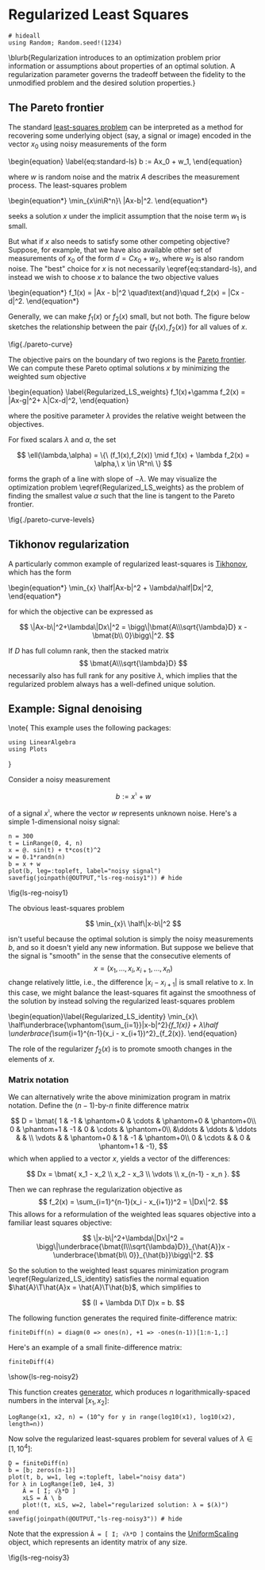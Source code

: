 # Regularized Least Squares

```julia:setup
# hideall
using Random; Random.seed!(1234)
```

\blurb{Regularization introduces to an optimization problem prior information or assumptions about properties of an optimal solution. A regularization parameter governs the tradeoff between the fidelity to the unmodified problem and the desired solution properties.}

## The Pareto frontier

The standard [least-squares problem](least-squares) can be interpreted as a method for recovering some underlying object (say, a signal or image) encoded in the vector $x_0$ using noisy measurements of the form

\begin{equation} \label{eq:standard-ls}
   b := Ax_0 + w_1,
\end{equation}

where $w$ is random noise and the matrix $A$ describes the measurement process. The least-squares problem

\begin{equation*}
  \min_{x\in\R^n}\ \|Ax-b\|^2.
\end{equation*}

seeks a solution $x$ under the implicit assumption that the noise term $w_1$ is small.


But what if $x$ also needs to satisfy some other competing objective?  Suppose, for example, that we have also available other set of measurements of $x_0$ of the form $d = Cx_0+w_2$, where $w_2$ is also random noise. The "best" choice for $x$ is not necessarily \eqref{eq:standard-ls}, and instead we wish to choose $x$ to balance the two objective values

\begin{equation*}
f_1(x) = \|Ax - b\|^2 \quad\text{and}\quad f_2(x) = \|Cx - d\|^2.
\end{equation*}

Generally, we can make $f_1(x)$ or $f_2(x)$ small, but not both. The figure below sketches the relationship between the pair $\{f_1(x), f_2(x)\}$ for all values of $x$.

\fig{./pareto-curve}

The objective pairs on the boundary of two regions is the [Pareto frontier](https://en.wikipedia.org/wiki/Pareto_efficiency). We can compute these Pareto optimal solutions $x$ by minimizing the weighted sum objective

\begin{equation} \label{Regularized_LS_weights}
f_1(x)+\gamma f_2(x) = \|Ax-g\|^2+ λ\|Cx-d\|^2,
\end{equation}

where the positive parameter $\lambda$ provides the relative weight between the objectives. 

For fixed scalars $λ$ and $α$, the set 

$$
\ell(\lambda,\alpha) = \{\ (f_1(x),f_2(x)) \mid f_1(x) + \lambda f_2(x) = \alpha,\ x \in \R^n\ \}
$$ 

forms the graph of a line with slope of $-\lambda$. We may visualize the optimization problem \eqref{Regularized_LS_weights} as the problem of finding the smallest value $\alpha$ such that the line is tangent to the Pareto frontier.

\fig{./pareto-curve-levels}

## Tikhonov regularization

A particularly common example of regularized least-squares is [Tikhonov](https://en.wikipedia.org/wiki/Tikhonov_regularization), which has the form

\begin{equation*}
\min_{x} \half\|Ax-b\|^2 + \lambda\half\|Dx\|^2,
\end{equation*}

for which the objective can be expressed as

$$
\|Ax-b\|^2+\lambda\|Dx\|^2
 = \bigg\|\bmat{A\\\sqrt{\lambda}D} x - \bmat{b\\ 0}\bigg\|^2.
$$

If $D$ has full column rank, then the stacked matrix
$$
\bmat{A\\\sqrt{\lambda}D}
$$
necessarily also has full rank for any positive $\lambda$, which implies that the regularized problem always has a well-defined unique solution.

## Example: Signal denoising

\note{
  This example uses the following packages:
```julia:setup
using LinearAlgebra
using Plots
```
}

Consider a noisy measurement

$$
b := x^\natural + w
$$

of a signal $x^\natural$, where the vector $w$ represents unknown noise. Here's a simple 1-dimensional noisy signal:

```julia:ls-reg-noisy1
n = 300
t = LinRange(0, 4, n)
x = @. sin(t) + t*cos(t)^2
w = 0.1*randn(n)
b = x + w
plot(b, leg=:topleft, label="noisy signal")
savefig(joinpath(@OUTPUT,"ls-reg-noisy1")) # hide
```
\fig{ls-reg-noisy1}

 The obvious least-squares problem

$$
\min_{x}\ \half\|x-b\|^2
$$

isn't useful because the optimal solution is simply the noisy measurements $b$, and so it doesn't yield any new information. But suppose we believe that the signal is "smooth" in the sense that the consecutive elements of $$ x=(x_1,\ldots,x_i,x_{i+1},\ldots,x_n)$$ change relatively little, i.e., the difference $|x_i-x_{i+1}|$ is small relative to $x$. In this case, we might balance the least-squares fit against the smoothness of the solution by instead solving the regularized least-squares problem 

\begin{equation}\label{Regularized_LS_identity}
  \min_{x}\ \half\underbrace{\vphantom{\sum_{i=1}}\|x-b\|^2}_{f_1(x)} + λ\half \underbrace{\sum_{i=1}^{n-1}(x_i - x_{i+1})^2}_{f_2(x)}.
\end{equation}

The role of the regularizer $f_2(x)$ is to promote smooth changes in the elements of $x$.

### Matrix notation

We can alternatively write the above minimization program in matrix notation. Define the $(n-1)$-by-$n$ finite difference matrix

$$
D = \bmat{ 1 & -1 & \phantom+0 & \cdots & \phantom+0 & \phantom+0\\
           0 & \phantom+1 & -1 & 0 & \cdots & \phantom+0\\
             &\ddots  & \ddots & \ddots &  &  \\
           \vdots &  & \phantom+0 & 1 & -1 & \phantom+0\\
            0 & \cdots &  & 0 & \phantom+1 & -1},
$$
which when applied to a vector $x$, yields a vector of the differences:

$$
Dx = \bmat{ x_1 - x_2 \\ x_2 - x_3 \\ \vdots \\ x_{n-1} - x_n }.
$$

Then we can rephrase the regularization objective as $$ f_2(x) = \sum_{i=1}^{n-1}(x_i - x_{i+1})^2 = \|Dx\|^2. $$ This allows for a reformulation of the weighted leas squares objective into a familiar least squares objective:

$$
\|x-b\|^2+\lambda\|Dx\|^2 = \bigg\|\underbrace{\bmat{I\\\sqrt{\lambda}D}}_{\hat{A}}x - 
\underbrace{\bmat{b\\ 0}}_{\hat{b}}\bigg\|^2.
$$

So the solution to the weighted least squares minimization program \eqref{Regularized_LS_identity} satisfies the normal equation $\hat{A}\T\hat{A}x = \hat{A}\T\hat{b}$, which simplifies to 

$$
(I + \lambda D\T D)x = b.
$$

The following function generates the required finite-difference matrix:
```julia:ls-reg-noisy2
finiteDiff(n) = diagm(0 => ones(n), +1 => -ones(n-1))[1:n-1,:]
```

Here's an example of a small finite-difference matrix:
```julia:ls-reg-noisy2
finiteDiff(4)
```
\show{ls-reg-noisy2}

This function creates [generator](https://docs.julialang.org/en/v1/manual/arrays/#Generator-Expressions), which produces $n$ logarithmically-spaced numbers in the interval $[x_1,x_2]$:

```julia:log-range
LogRange(x1, x2, n) = (10^y for y in range(log10(x1), log10(x2), length=n))
```

Now solve the regularized least-squares problem for several values of $\lambda\in[1,10^4]$:
```julia:ls-reg-noisy3
D = finiteDiff(n)
b̂ = [b; zeros(n-1)]
plot(t, b, w=1, leg =:topleft, label="noisy data")
for λ in LogRange(1e0, 1e4, 3) 
    Â = [ I; √λ*D ]
    xLS = Â \ b̂
    plot!(t, xLS, w=2, label="regularized solution: λ = $(λ)")
end
savefig(joinpath(@OUTPUT,"ls-reg-noisy3")) # hide
```
Note that the expression `Â = [ I; √λ*D ]` contains the [UniformScaling](https://docs.julialang.org/en/v1/stdlib/LinearAlgebra/#LinearAlgebra.UniformScaling-Tuple{Integer}) object, which represents an identity matrix of any size.

\fig{ls-reg-noisy3}
